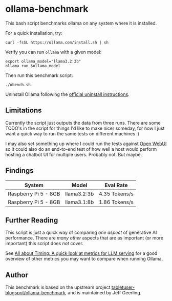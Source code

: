 # ollama-benchmark

This bash script benchmarks ollama on any system where it is installed.

For a quick installation, try:

```
curl -fsSL https://ollama.com/install.sh | sh
```

Verify you can run `ollama` with a given model:

```
export ollama_model="llama3.2:3b"
ollama run $ollama_model
```

Then run this benchmark script:

```
./obench.sh
```

Uninstall Ollama following the [official uninstall instructions](https://github.com/ollama/ollama/blob/main/docs/linux.md#uninstall).

## Limitations

Currently the script just outputs the data from three runs. There are some TODO's in the script for things I'd like to make nicer someday, for now I just want a quick way to run the same tests on different machines :)

I may also set something up where I could run the tests against [Open WebUI](https://docs.openwebui.com) so it could also do an end-to-end test of how well a host would perform hosting a chatbot UI for multiple users. Probably not. But maybe.

## Findings

| System | Model | Eval Rate |
| --- | --- | --- |
| Raspberry Pi 5 - 8GB | llama3.2:3b | 4.35 Tokens/s |
| Raspberry Pi 5 - 8GB | llama3.1:8b | 1.86 Tokens/s |

## Further Reading

This script is just a quick way of comparing _one aspect_ of generative AI performance. There are _many other_ aspects that are as important (or more important) this script does _not_ cover.

See [All about Timing: A quick look at metrics for LLM serving](https://isaac-chung.github.io/blog/llm-serving) for a good overview of other metrics you may want to compare when running Ollama.

## Author

This benchmark is based on the upstream project [tabletuser-blogspot/ollama-benchmark](https://github.com/tabletuser-blogspot/ollama-benchmark), and is maintained by Jeff Geerling.
